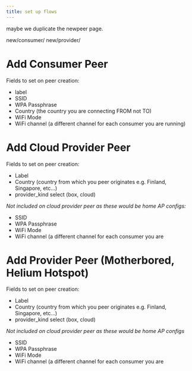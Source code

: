 ```yaml
---
title: set up flows
---
```


maybe we duplicate the newpeer page.

new/consumer/
new/provider/


# Add Consumer Peer
Fields to set on peer creation:
- label
- SSID
- WPA Passphrase
- Country (the country you are connecting FROM not TO)
- WiFi Mode
- WiFi channel (a different channel for each consumer you are running)


# Add Cloud Provider Peer
Fields to set on peer creation:
- Label
- Country (country from which you peer originates e.g. Finland, Singapore, etc...)
- provider_kind select (box, cloud)


*Not included on cloud provider peer as these would be home AP configs:*
- SSID
- WPA Passphrase
- WiFi Mode
- WiFi channel (a different channel for each consumer you are 


# Add Provider Peer (Motherbored, Helium Hotspot)
Fields to set on peer creation:
- Label
- Country (country from which you peer originates e.g. Finland, Singapore, etc...)
- provider_kind select (box, cloud)


*Not included on cloud provider peer as these would be home AP configs*

- SSID
- WPA Passphrase
- WiFi Mode
- WiFi channel (a different channel for each consumer you are 
